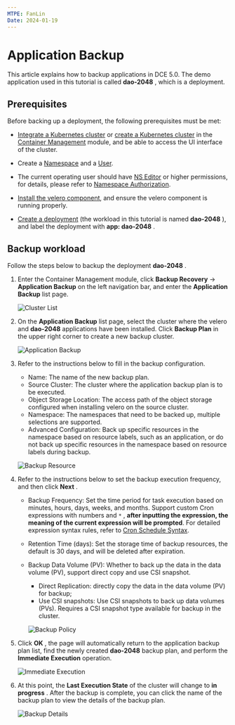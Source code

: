 ```yaml
---
MTPE: FanLin
Date: 2024-01-19
---
```


# Application Backup

This article explains how to backup applications in DCE 5.0. The demo application used in this tutorial is called __dao-2048__ , which is a deployment.

## Prerequisites

Before backing up a deployment, the following prerequisites must be met:

- [Integrate a Kubernetes cluster](../clusters/integrate-cluster.md) or [create a Kubernetes cluster](../clusters/create-cluster.md) in the [Container Management](../../intro/index.md) module, and be able to access the UI interface of the cluster.

- Create a [Namespace](../namespaces/createns.md) and a [User](../../../ghippo/user-guide/access-control/user.md).

- The current operating user should have [NS Editor](../permissions/permission-brief.md#ns-editor) or higher permissions, for details, please refer to [Namespace Authorization](../namespaces/createns.md).

- [Install the velero component](install-velero.md), and ensure the velero component is running properly.

- [Create a deployment](../workloads/create-deployment.md) (the workload in this tutorial is named __dao-2048__ ), and label the deployment with __app: dao-2048__ .

## Backup workload

Follow the steps below to backup the deployment __dao-2048__ .

1. Enter the Container Management module, click __Backup Recovery__ -> __Application Backup__ on the left navigation bar, and enter the __Application Backup__ list page.

    ![Cluster List](../../images/backupd20481.png)

2. On the __Application Backup__ list page, select the cluster where the velero and __dao-2048__ applications have been installed. Click __Backup Plan__ in the upper right corner to create a new backup cluster.

    ![Application Backup](../../images/backupd20482.png)

3. Refer to the instructions below to fill in the backup configuration.

    - Name: The name of the new backup plan.
    - Source Cluster: The cluster where the application backup plan is to be executed.
    - Object Storage Location: The access path of the object storage configured when installing velero on the source cluster.
    - Namespace: The namespaces that need to be backed up, multiple selections are supported.
    - Advanced Configuration: Back up specific resources in the namespace based on resource labels, such as an application, or do not back up specific resources in the namespace based on resource labels during backup.

    ![Backup Resource](../../images/backupd20483.png)

4. Refer to the instructions below to set the backup execution frequency, and then click __Next__ .

    - Backup Frequency: Set the time period for task execution based on minutes, hours, days, weeks, and months. Support custom Cron expressions with numbers and `*` , **after inputting the expression, the meaning of the current expression will be prompted**. For detailed expression syntax rules, refer to [Cron Schedule Syntax](https://kubernetes.io/docs/concepts/workloads/controllers/cron-jobs/#cron-schedule-syntax).
    - Retention Time (days): Set the storage time of backup resources, the default is 30 days, and will be deleted after expiration.
    - Backup Data Volume (PV): Whether to back up the data in the data volume (PV), support direct copy and use CSI snapshot.
        - Direct Replication: directly copy the data in the data volume (PV) for backup;
        - Use CSI snapshots: Use CSI snapshots to back up data volumes (PVs). Requires a CSI snapshot type available for backup in the cluster.

        ![Backup Policy](../../images/backupd20484.png)

5. Click __OK__ , the page will automatically return to the application backup plan list, find the newly created __dao-2048__ backup plan, and perform the __Immediate Execution__ operation.

    ![Immediate Execution](../../images/backupd20485.png)

6. At this point, the __Last Execution State__ of the cluster will change to __in progress__ . After the backup is complete, you can click the name of the backup plan to view the details of the backup plan.

    ![Backup Details](../../images/backupd20486.png)

